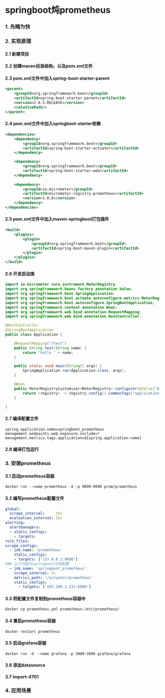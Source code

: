 # springboot炖prometheus
### 1. 先睹为快
### 2. 实现原理
#### 2.1 新建项目
#### 2.2 创建maven目录结构，以及pom.xml文件
#### 2.3 pom.xml文件中加入spring-boot-starter-parent
```xml
<parent>
    <groupId>org.springframework.boot</groupId>
    <artifactId>spring-boot-starter-parent</artifactId>
    <version>2.0.5.RELEASE</version>
    <relativePath/>
</parent>
```
#### 2.4 pom.xml文件中加入springboot-starter依赖
```xml
<dependencies>
    <dependency>
        <groupId>org.springframework.boot</groupId>
        <artifactId>spring-boot-starter-actuator</artifactId>
    </dependency>

    <dependency>
        <groupId>org.springframework.boot</groupId>
        <artifactId>spring-boot-starter-web</artifactId>
    </dependency>
    
    <dependency>
        <groupId>io.micrometer</groupId>
        <artifactId>micrometer-registry-prometheus</artifactId>
        <version>1.0.6</version>
    </dependency>
</dependencies>
```
#### 2.5 pom.xml文件中加入maven-springboot打包插件
```xml
<build>
    <plugins>
        <plugin>
            <groupId>org.springframework.boot</groupId>
            <artifactId>spring-boot-maven-plugin</artifactId>
        </plugin>
    </plugins>
</build>
```
#### 2.6 开发启动类
```java
import io.micrometer.core.instrument.MeterRegistry;
import org.springframework.beans.factory.annotation.Value;
import org.springframework.boot.SpringApplication;
import org.springframework.boot.actuate.autoconfigure.metrics.MeterRegistryCustomizer;
import org.springframework.boot.autoconfigure.SpringBootApplication;
import org.springframework.context.annotation.Bean;
import org.springframework.web.bind.annotation.RequestMapping;
import org.springframework.web.bind.annotation.RestController;

@RestController
@SpringBootApplication
public class Application {

    @RequestMapping("/test")
    public String test(String name) {
        return "hello " + name;
    }

    public static void main(String[] args) {
        SpringApplication.run(Application.class, args);
    }

    @Bean
    public MeterRegistryCustomizer<MeterRegistry> configurer(@Value("${spring.application.name}") String applicationName) {
        return (registry) -> registry.config().commonTags("application", applicationName);
    }

}
```
#### 2.7 编译配置文件
```properties
spring.application.name=springboot_prometheus
management.endpoints.web.exposure.include=*
management.metrics.tags.application=${spring.application.name}
```
#### 2.8 编译打包运行
### 3. 安装prometheus
#### 3.1 启动prometheus容器
```shell script
docker run --name prometheus -d -p 9090:9090 prom/prometheus
```
#### 3.2 编写prometheus配置文件
```yaml
global:
  scrape_interval:     15s
  evaluation_interval: 15s
alerting:
  alertmanagers:
  - static_configs:
    - targets:
rule_files:
scrape_configs:
  - job_name: 'prometheus'
    static_configs:
    - targets: ['127.0.0.1:9090']
### 以下内容为springboot应用配置
  - job_name: 'springboot_prometheus'
    scrape_interval: 5s
    metrics_path: '/actuator/prometheus'
    static_configs:
      - targets: ['192.168.1.231:8080']
```
#### 3.3 将配置文件复制到prometheus容器中
```shell script
docker cp prometheus.yml prometheus:/etc/prometheus/
```
#### 3.4 重启prometheus容器
```shell script
docker restart prometheus
```
#### 3.5 启动grafana容器
```shell script
docker run -d --name grafana -p 3000:3000 grafana/grafana
```
#### 3.6 添加datasource
#### 3.7 import-4701
### 4. 应用场景